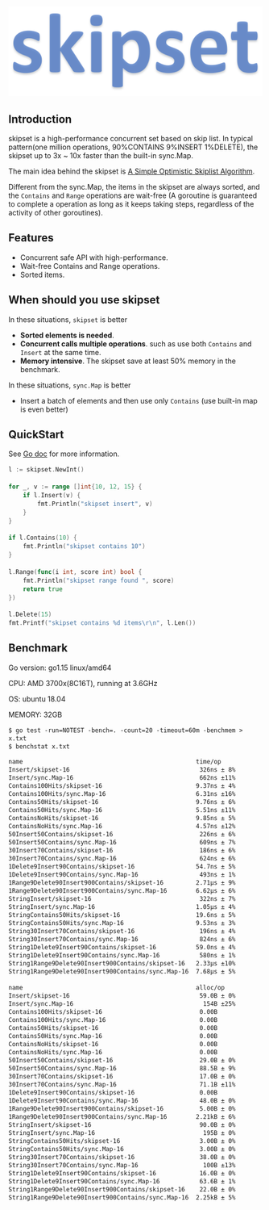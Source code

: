 ![LOGO](https://raw.githubusercontent.com/ZYunH/public-data/master/skipset-logo.png)

## Introduction

skipset is a high-performance concurrent set based on skip list. In typical pattern(one million operations, 90%CONTAINS 9%INSERT 1%DELETE), the skipset up to 3x ~ 10x faster than the built-in sync.Map.

The main idea behind the skipset is [A Simple Optimistic Skiplist Algorithm](<https://people.csail.mit.edu/shanir/publications/LazySkipList.pdf>).

Different from the sync.Map, the items in the skipset are always sorted, and the `Contains` and `Range` operations are wait-free (A goroutine is guaranteed to complete a operation as long as it keeps taking steps, regardless of the activity of other goroutines).



## Features

- Concurrent safe API with high-performance.
- Wait-free Contains and Range operations.
- Sorted items.



## When should you use skipset

In these situations, `skipset` is better

- **Sorted elements is needed**.
- **Concurrent calls multiple operations**. such as use both `Contains` and `Insert` at the same time.
- **Memory intensive**. The skipset save at least 50% memory in the benchmark.

In these situations, `sync.Map` is better

- Insert a batch of elements and then use only `Contains` (use built-in map is even better)



## QuickStart

See [Go doc](https://godoc.org/github.com/ZYunH/skipset) for more information.

```go
l := skipset.NewInt()

for _, v := range []int{10, 12, 15} {
	if l.Insert(v) {
		fmt.Println("skipset insert", v)
	}
}

if l.Contains(10) {
	fmt.Println("skipset contains 10")
}

l.Range(func(i int, score int) bool {
	fmt.Println("skipset range found ", score)
	return true
})

l.Delete(15)
fmt.Printf("skipset contains %d items\r\n", l.Len())
```



## Benchmark

Go version: go1.15 linux/amd64

CPU: AMD 3700x(8C16T), running at 3.6GHz

OS: ubuntu 18.04

MEMORY: 32GB

```shell
$ go test -run=NOTEST -bench=. -count=20 -timeout=60m -benchmem > x.txt
$ benchstat x.txt
```

```
name                                                time/op
Insert/skipset-16                                    326ns ± 8%
Insert/sync.Map-16                                   662ns ±11%
Contains100Hits/skipset-16                          9.37ns ± 4%
Contains100Hits/sync.Map-16                         6.31ns ±16%
Contains50Hits/skipset-16                           9.76ns ± 6%
Contains50Hits/sync.Map-16                          5.51ns ±11%
ContainsNoHits/skipset-16                           9.85ns ± 5%
ContainsNoHits/sync.Map-16                          4.57ns ±12%
50Insert50Contains/skipset-16                        226ns ± 6%
50Insert50Contains/sync.Map-16                       609ns ± 7%
30Insert70Contains/skipset-16                        186ns ± 6%
30Insert70Contains/sync.Map-16                       624ns ± 6%
1Delete9Insert90Contains/skipset-16                 54.7ns ± 5%
1Delete9Insert90Contains/sync.Map-16                 493ns ± 1%
1Range9Delete90Insert900Contains/skipset-16         2.71µs ± 9%
1Range9Delete90Insert900Contains/sync.Map-16        6.62µs ± 6%
StringInsert/skipset-16                              322ns ± 7%
StringInsert/sync.Map-16                            1.05µs ± 4%
StringContains50Hits/skipset-16                     19.6ns ± 5%
StringContains50Hits/sync.Map-16                    9.53ns ± 3%
String30Insert70Contains/skipset-16                  196ns ± 4%
String30Insert70Contains/sync.Map-16                 824ns ± 6%
String1Delete9Insert90Contains/skipset-16           59.0ns ± 4%
String1Delete9Insert90Contains/sync.Map-16           580ns ± 1%
String1Range9Delete90Insert900Contains/skipset-16   2.33µs ±10%
String1Range9Delete90Insert900Contains/sync.Map-16  7.68µs ± 5%

name                                                alloc/op
Insert/skipset-16                                    59.0B ± 0%
Insert/sync.Map-16                                    154B ±25%
Contains100Hits/skipset-16                           0.00B     
Contains100Hits/sync.Map-16                          0.00B     
Contains50Hits/skipset-16                            0.00B     
Contains50Hits/sync.Map-16                           0.00B     
ContainsNoHits/skipset-16                            0.00B     
ContainsNoHits/sync.Map-16                           0.00B     
50Insert50Contains/skipset-16                        29.0B ± 0%
50Insert50Contains/sync.Map-16                       88.5B ± 9%
30Insert70Contains/skipset-16                        17.0B ± 0%
30Insert70Contains/sync.Map-16                       71.1B ±11%
1Delete9Insert90Contains/skipset-16                  0.00B     
1Delete9Insert90Contains/sync.Map-16                 48.0B ± 0%
1Range9Delete90Insert900Contains/skipset-16          5.00B ± 0%
1Range9Delete90Insert900Contains/sync.Map-16        2.21kB ± 6%
StringInsert/skipset-16                              90.0B ± 0%
StringInsert/sync.Map-16                              195B ± 0%
StringContains50Hits/skipset-16                      3.00B ± 0%
StringContains50Hits/sync.Map-16                     3.00B ± 0%
String30Insert70Contains/skipset-16                  38.0B ± 0%
String30Insert70Contains/sync.Map-16                  100B ±13%
String1Delete9Insert90Contains/skipset-16            16.0B ± 0%
String1Delete9Insert90Contains/sync.Map-16           63.6B ± 1%
String1Range9Delete90Insert900Contains/skipset-16    22.0B ± 0%
String1Range9Delete90Insert900Contains/sync.Map-16  2.25kB ± 5%
```